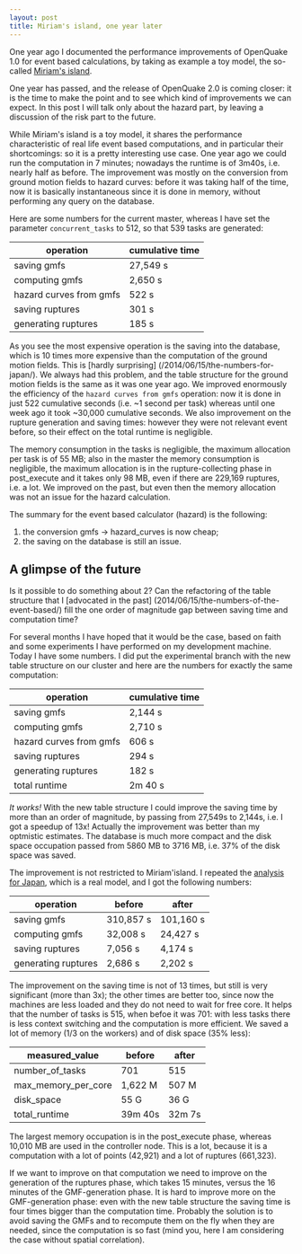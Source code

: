 ```yaml
---
layout: post
title: Miriam's island, one year later
---
```


One year ago I documented the performance improvements of OpenQuake 1.0
for event based calculations, by taking as example a toy model, the so-called
[Miriam's island](/2013/06/12/the-story-of-Miriam-island-2/).

One year has passed, and the release of OpenQuake 2.0 is coming
closer: it is the time to make the point and to see which kind of
improvements we can expect.  In this post I will talk only about the
hazard part, by leaving a discussion of the risk part to the future.

While Miriam's island is a toy model, it shares the performance characteristic
of real life event based computations, and in particular their
shortcomings: so it is a pretty interesting use case. One year ago we
could run the computation in 7 minutes; nowadays the runtime is of
3m40s, i.e. nearly half as before. The improvement was mostly on
the conversion from ground motion fields to hazard curves: before
it was taking half of the time, now it is basically instantaneous
since it is done in memory, without performing any query on the
database.

Here are some numbers for the current master, whereas I have set
the parameter `concurrent_tasks` to 512, so that 539 tasks are generated:

operation   | cumulative time
------------|-----------------
saving gmfs |	27,549 s
computing gmfs | 2,650 s
hazard curves from gmfs | 522 s
saving ruptures | 301 s
generating ruptures | 185 s

As you see the most expensive operation is the saving into the
database, which is 10 times more expensive than the computation of the
ground motion fields. This is [hardly surprising]
(/2014/06/15/the-numbers-for-japan/). We always had this
problem, and the table structure for the ground motion fields is the
same as it was one year ago. We improved enormously the efficiency of the
`hazard curves from gmfs` operation: now it is done in just 522 cumulative
seconds (i.e. ~1 second per task) whereas until one week ago it took
~30,000 cumulative seconds.  We also improvement on the rupture
generation and saving times: however they were not relevant event
before, so their effect on the total runtime is negligible.

The memory consumption in the tasks is negligible, the maximum allocation
per task is of 55 MB; also in the master the memory consumption is negligible,
the maximum allocation is in the rupture-collecting phase in post_execute
and it takes only 98 MB, even if there are 229,169 ruptures, i.e. a lot.
We improved on the past, but even then the memory allocation was not
an issue for the hazard calculation.

The summary for the event based calculator (hazard) is the following:

1. the conversion gmfs -> hazard_curves is now cheap;
2. the saving on the database is still an issue.

## A glimpse of the future

Is it possible to do something about 2? Can the refactoring of the table
structure that I [advocated in the past]
(2014/06/15/the-numbers-of-the-event-based/)
fill the one order of magnitude gap between saving time and computation time?

For several months I have hoped that it would be the case, based on faith
and some experiments I have performed on my development machine. Today
I have some numbers. I did put the experimental branch with the new
table structure on our cluster and here are the numbers for exactly
the same computation:

operation   | cumulative time
------------|-----------------
saving gmfs |	2,144 s
computing gmfs | 2,710 s
hazard curves from gmfs | 606 s
saving ruptures | 294 s
generating ruptures | 182 s
total runtime | 2m 40 s

*It works!* With the new table structure I could improve the saving
time by more than an order of magnitude, by passing from 27,549s to 2,144s,
i.e. I got a speedup of 13x! Actually the improvement was better than
my optmistic estimates. The database is much more compact and the
disk space occupation passed from 5860 MB to 3716 MB, i.e. 37% of
the disk space was saved.

The improvement is not restricted to Miriam'island. I repeated the [analysis
for Japan](/2014/06/15/the-numbers-for-japan/), which is a real model,
and I got the following numbers:

operation | before | after
----------|--------|--------
saving gmfs | 310,857 s | 101,160 s
computing gmfs | 32,008 s | 24,427 s
saving ruptures | 7,056 s | 4,174 s
generating ruptures | 2,686 s | 2,202 s

The improvement on the saving time is not of 13 times, but still is
very significant (more than 3x); the other times are better too, since
now the machines are less loaded and they do not need to wait for
free core. It helps that the number of tasks is 515, when befoe it was 701:
with less tasks there is less context switching and the computation is
more efficient.
We saved a lot of memory (1/3 on the workers) and of disk space (35% less):

measured_value | before |after
---------------|--------|------
number_of_tasks| 701 | 515
max_memory_per_core | 1,622 M | 507 M
disk_space | 55 G | 36 G
total_runtime| 39m 40s | 32m 7s

The largest memory occupation is in the post_execute phase, whereas 10,010 MB
are used in the controller node. This is a lot, because it is a computation
with a lot of points (42,921) and a lot of ruptures (661,323).

If we want to improve on that computation we need to improve on the
generation of the ruptures phase, which takes 15 minutes, versus
the 16 minutes of the GMF-generation phase. It is hard to improve more
on the GMF-generation phase: even with the new table structure the
saving time is four times bigger than the computation time. Probably
the solution is to avoid saving the GMFs and to recompute them
on the fly when they are needed, since the computation is so fast
(mind you, here I am considering the case without spatial correlation).
